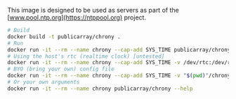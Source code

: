 This image is designed to be used as servers as part of the [www.pool.ntp.org](https://ntppool.org) project.

```sh
# Build
docker build -t publicarray/chrony .
# Run
docker run -it --rm --name chrony --cap-add SYS_TIME publicarray/chrony
# Using the host's rtc (realtime clock) [untested]
docker run -it --rm --name chrony --cap-add SYS_TIME -v /dev/rtc:/dev/rtc:ro publicarray/chrony
# BYO (bring your own) config file
docker run -it --rm --name chrony --cap-add SYS_TIME -v "$(pwd)"/chrony.conf:/etc/chrony.conf:ro publicarray/chrony
# Or your own arguments
docker run -it --rm --name chrony publicarray/chrony --help
```
